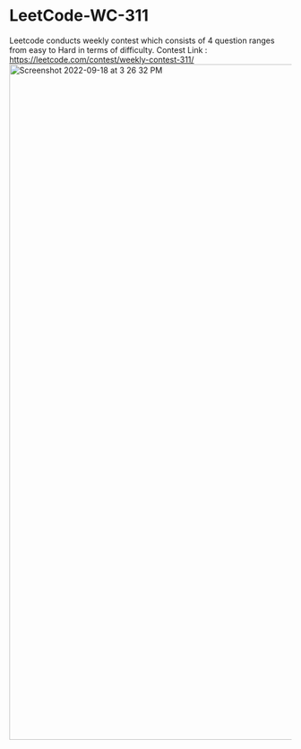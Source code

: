 # LeetCode-WC-311
Leetcode conducts weekly contest which consists of 4 question ranges from easy to Hard in terms of difficulty. Contest Link : https://leetcode.com/contest/weekly-contest-311/
<img width="1205" alt="Screenshot 2022-09-18 at 3 26 32 PM" src="https://user-images.githubusercontent.com/13681142/190896458-0efcbfb4-b1a9-4830-90f0-d4b59410935d.png">
